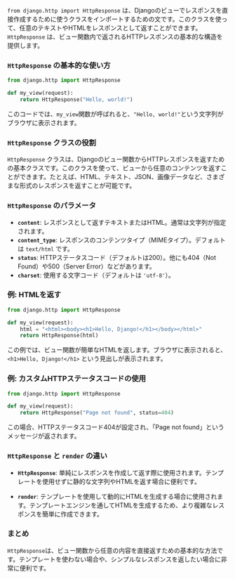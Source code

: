 `from django.http import HttpResponse` は、Djangoのビューでレスポンスを直接作成するために使うクラスをインポートするための文です。このクラスを使って、任意のテキストやHTMLをレスポンスとして返すことができます。`HttpResponse` は、ビュー関数内で返されるHTTPレスポンスの基本的な構造を提供します。

### `HttpResponse` の基本的な使い方

```python
from django.http import HttpResponse

def my_view(request):
    return HttpResponse("Hello, world!")
```

このコードでは、`my_view`関数が呼ばれると、`"Hello, world!"`という文字列がブラウザに表示されます。

### `HttpResponse` クラスの役割
`HttpResponse` クラスは、Djangoのビュー関数からHTTPレスポンスを返すための基本クラスです。このクラスを使って、ビューから任意のコンテンツを返すことができます。たとえば、HTML、テキスト、JSON、画像データなど、さまざまな形式のレスポンスを返すことが可能です。

### `HttpResponse` のパラメータ

- **`content`**: レスポンスとして返すテキストまたはHTML。通常は文字列が指定されます。
- **`content_type`**: レスポンスのコンテンツタイプ（MIMEタイプ）。デフォルトは `text/html` です。
- **`status`**: HTTPステータスコード（デフォルトは200）。他にも404（Not Found）や500（Server Error）などがあります。
- **`charset`**: 使用する文字コード（デフォルトは `'utf-8'`）。

### 例: HTMLを返す

```python
from django.http import HttpResponse

def my_view(request):
    html = "<html><body><h1>Hello, Django!</h1></body></html>"
    return HttpResponse(html)
```

この例では、ビュー関数が簡単なHTMLを返します。ブラウザに表示されると、`<h1>Hello, Django!</h1>` という見出しが表示されます。

### 例: カスタムHTTPステータスコードの使用

```python
from django.http import HttpResponse

def my_view(request):
    return HttpResponse("Page not found", status=404)
```

この場合、HTTPステータスコード404が設定され、「Page not found」というメッセージが返されます。

### `HttpResponse` と `render` の違い

- **`HttpResponse`**: 単純にレスポンスを作成して返す際に使用されます。テンプレートを使用せずに静的な文字列やHTMLを返す場合に便利です。
  
- **`render`**: テンプレートを使用して動的にHTMLを生成する場合に使用されます。テンプレートエンジンを通してHTMLを生成するため、より複雑なレスポンスを簡単に作成できます。

### まとめ
`HttpResponse`は、ビュー関数から任意の内容を直接返すための基本的な方法です。テンプレートを使わない場合や、シンプルなレスポンスを返したい場合に非常に便利です。
